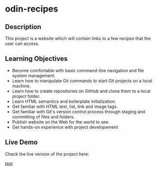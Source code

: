 # odin-recipes

## Description

This project is a website which will contain links to a few recipes that the user can access.

## Learning Objectives

* Become comfortable with basic command-line navigation and file system management.
* Learn how to manipulate Git commands to start Git projects on a local machine.
* Learn how to create repositories on GitHub and clone them to a local project folder.
* Learn HTML semantics and boilerplate initialization.
* Get familiar with HTML text, list, link and image tags.
* Get familiar with Git's version control process through staging and committing of files and folders.
* Publish website on the Web for the world to see.
* Get hands-on experience with project developement

## Live Demo

Check the live version of the project here: 

[text](https://dani-sink.github.io/odin-recipes/)
